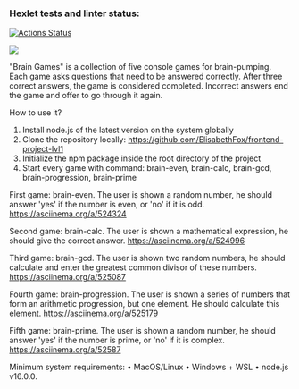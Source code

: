 ### Hexlet tests and linter status:

[![Actions Status](https://github.com/ElisabethFox/frontend-project-lvl1/workflows/hexlet-check/badge.svg)](https://github.com/ElisabethFox/frontend-project-lvl1/actions)

<a href="https://codeclimate.com/github/ElisabethFox/frontend-project-lvl1/maintainability"><img src="https://api.codeclimate.com/v1/badges/9adab8822057a74866b9/maintainability" /></a>

"Brain Games" is a collection of five console games for brain-pumping. Each game asks questions that need to be answered correctly. After three correct answers, the game is considered completed. Incorrect answers end the game and offer to go through it again.

How to use it?

1.  Install node.js of the latest version on the system globally
2.  Clone the repository locally: https://github.com/ElisabethFox/frontend-project-lvl1
3.  Initialize the npm package inside the root directory of the project
4.  Start every game with command: brain-even, brain-calc, brain-gcd, brain-progression, brain-prime

First game: brain-even. The user is shown a random number, he should answer 'yes' if the number is even, or 'no' if it is odd. https://asciinema.org/a/524324

Second game: brain-calc. The user is shown a mathematical expression, he should give the correct answer. https://asciinema.org/a/524996

Third game: brain-gcd. The user is shown two random numbers, he should calculate and enter the greatest common divisor of these numbers. https://asciinema.org/a/525087

Fourth game: brain-progression. The user is shown a series of numbers that form an arithmetic progression, but one element. He should calculate this element. https://asciinema.org/a/525179

Fifth game: brain-prime. The user is shown a random number, he should answer 'yes' if the number is prime, or 'no' if it is complex. https://asciinema.org/a/52587

Minimum system requirements:
• MacOS/Linux
• Windows + WSL
• node.js v16.0.0.
